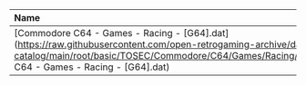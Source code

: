 |Name|Size|
|:---|---:|
|[Commodore C64 - Games - Racing - [G64].dat](https://raw.githubusercontent.com/open-retrogaming-archive/dat-catalog/main/root/basic/TOSEC/Commodore/C64/Games/Racing/[G64]/Commodore C64 - Games - Racing - [G64].dat)|70978|
